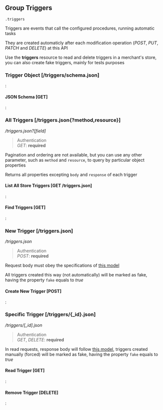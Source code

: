 ## Group Triggers

`.triggers`

Triggers are events that call the configured procedures,
running automatic tasks

They are created automaticly after each
modification operation (_POST_, _PUT_, _PATCH_ and _DELETE_) at this API

Use the **triggers** resource to read and delete triggers in
a merchant's store, you can also create fake triggers, mainly for tests purposes

### Trigger Object [/triggers/schema.json]

:[](.trigger-object.apib)

#### JSON Schema [GET]

:[](.json-schema.apib)

### All Triggers [/triggers.json{?method,resource}]

*/triggers.json?[field]*

> Authentication<br>_GET_: **required**

Pagination and ordering are not available, but you can use any other parameter,
such as `method` and `resource`, to query by particular object properties

Returns all properties excepting `body` and `response` of each trigger

#### List All Store Triggers [GET /triggers.json]

:[](.list-all-store-triggers.apib)

#### Find Triggers [GET]

:[](.find-triggers.apib)

### New Trigger [/triggers.json]

*/triggers.json*

> Authentication<br>_POST_: **required**

Request body must obey the specifications of
[this model](#reference/triggers/trigger-object)

All triggers created this way (not automatically) will be marked as fake,
having the property `fake` equals to _true_

#### Create New Trigger [POST]

:[](.create-new-trigger.apib)

### Specific Trigger [/triggers/{_id}.json]

*/triggers/[_id].json*

> Authentication<br>_GET_, _DELETE_: **required**

In read requests, response body will follow
[this model](#reference/triggers/trigger-object),
triggers created manually (forced) will be marked as fake,
having the property `fake` equals to _true_

#### Read Trigger [GET]

:[](.read-trigger.apib)

#### Remove Trigger [DELETE]

:[](.remove-trigger.apib)
